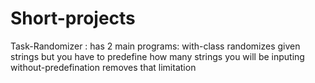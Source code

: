 # Short-projects
Task-Randomizer :
  has 2 main programs: with-class randomizes given strings but you have to predefine how many strings you will be inputing
  without-predefination removes that limitation

